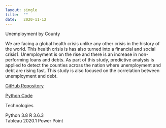 ```yaml
---
layout: single
title:  ""
date:   2020-11-12
---
```


Unemployment by County

We are facing a global health crisis unlike any other crisis in the history of the world. This health crisis is has also turned into a financial and social crisis1. Unemployment is on the rise and there is an increase in non-performing loans and debts. As part of this study, predictive analysis is applied to detect the counties across the nation where unemployment and debt are rising fast. This study is also focused on the correlation between unemployment and debt.

[GitHub Repository](https://github.com/databinary/UnemploymentbyCounty)

[Python Code](https://github.com/databinary/UnemploymentbyCounty/blob/master/DSC630%20Term%20Project.ipynb)


Technologies

Python 3.8
R 3.6.3  
Tableau 2020.1
Power Point
